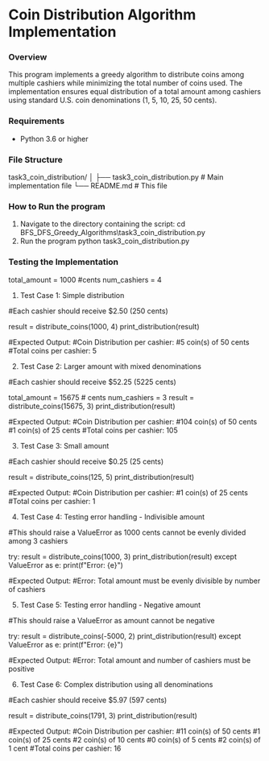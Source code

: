 # Coin Distribution Algorithm Implementation

### Overview
This program implements a greedy algorithm to distribute coins among multiple cashiers while minimizing the total number of coins used. The implementation ensures equal distribution of a total amount among cashiers using standard U.S. coin denominations (1, 5, 10, 25, 50 cents).

### Requirements
- Python 3.6 or higher

### File Structure
task3_coin_distribution/
│
├── task3_coin_distribution.py    # Main implementation file
└── README.md                     # This file

### How to Run the program
1. Navigate to the directory containing the script:
cd BFS_DFS_Greedy_Algorithms\task3_coin_distribution.py
2. Run the program
python task3_coin_distribution.py

### Testing the Implementation
total_amount = 1000 #cents
num_cashiers = 4
1. Test Case 1: Simple distribution

#Each cashier should receive $2.50 (250 cents)

result = distribute_coins(1000, 4)
print_distribution(result)

#Expected Output:
#Coin Distribution per cashier:
#5 coin(s) of 50 cents
#Total coins per cashier: 5

2. Test Case 2: Larger amount with mixed denominations

#Each cashier should receive $52.25 (5225 cents)

total_amount = 15675  # cents
num_cashiers = 3
result = distribute_coins(15675, 3)
print_distribution(result)

#Expected Output:
#Coin Distribution per cashier:
#104 coin(s) of 50 cents
#1 coin(s) of 25 cents
#Total coins per cashier: 105


3. Test Case 3: Small amount

#Each cashier should receive $0.25 (25 cents)

result = distribute_coins(125, 5)
print_distribution(result)

#Expected Output:
#Coin Distribution per cashier:
#1 coin(s) of 25 cents
#Total coins per cashier: 1

4. Test Case 4: Testing error handling - Indivisible amount

#This should raise a ValueError as 1000 cents cannot be evenly divided among 3 cashiers

try:
    result = distribute_coins(1000, 3)
    print_distribution(result)
except ValueError as e:
    print(f"Error: {e}")

#Expected Output:
#Error: Total amount must be evenly divisible by number of cashiers

5. Test Case 5: Testing error handling - Negative amount

#This should raise a ValueError as amount cannot be negative

try:
    result = distribute_coins(-5000, 2)
    print_distribution(result)
except ValueError as e:
    print(f"Error: {e}")

#Expected Output:
#Error: Total amount and number of cashiers must be positive

6. Test Case 6: Complex distribution using all denominations

#Each cashier should receive $5.97 (597 cents)

result = distribute_coins(1791, 3)
print_distribution(result)

#Expected Output:
#Coin Distribution per cashier:
#11 coin(s) of 50 cents
#1 coin(s) of 25 cents
#2 coin(s) of 10 cents
#0 coin(s) of 5 cents
#2 coin(s) of 1 cent
#Total coins per cashier: 16
